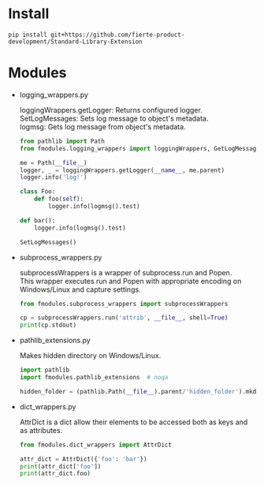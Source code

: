 # Install
`pip install git+https://github.com/fierte-product-development/Standard-Library-Extension`

# Modules
* logging_wrappers.py

	loggingWrappers.getLogger: Returns configured logger.  
	SetLogMessages: Sets log message to object's metadata.  
	logmsg: Gets log message from object's metadata.  
	```python
	from pathlib import Path
	from fmodules.logging_wrappers import loggingWrappers, GetLogMessages

	me = Path(__file__)
	logger, _ = loggingWrappers.getLogger(__name__, me.parent)
	logger.info('log!')

	class Foo:
		def foo(self):
			logger.info(logmsg().test)

	def bar():
		logger.info(logmsg().test)

	SetLogMessages()
	```

* subprocess_wrappers.py

	subprocessWrappers is a wrapper of subprocess.run and Popen.  
	This wrapper executes run and Popen with appropriate encoding on Windows/Linux and capture settings.  
	```python
	from fmodules.subprocess_wrappers import subprocessWrappers

	cp = subprocessWrappers.run('attrib', __file__, shell=True)
	print(cp.stdout)
	```

* pathlib_extensions.py

	Makes hidden directory on Windows/Linux.  
	```python
	import pathlib
	import fmodules.pathlib_extensions  # noqa

	hidden_folder = (pathlib.Path(__file__).parent/'hidden_folder').mkdir_hidden()
	```

* dict_wrappers.py

	AttrDict is a dict allow their elements to be accessed both as keys and as attributes.  
	```python
	from fmodules.dict_wrappers import AttrDict

	attr_dict = AttrDict({'foo': 'bar'})
	print(attr_dict['foo'])
	print(attr_dict.foo)
	```
